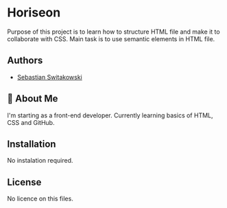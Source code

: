 # Horiseon

Purpose of this project is to learn how to structure HTML file and make it to collaborate with CSS. Main task is to use semantic elements in HTML file.

## Authors

- [Sebastian Switakowski](https://www.github.com/sebswit)

## 🚀 About Me
I'm starting as a front-end developer.  Currently learning basics of HTML, CSS and GitHub.

## Installation

No instalation required. 

## License

No licence on this files.

